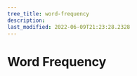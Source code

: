 ```yaml
---
tree_title: word-frequency
description: 
last_modified: 2022-06-09T21:23:28.2328
---
```


# Word Frequency
